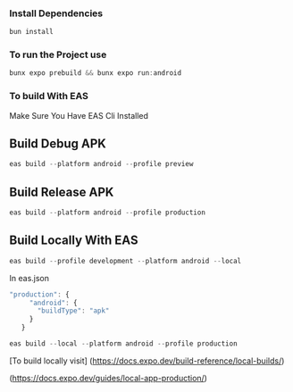### Install Dependencies
```ts
bun install
```
### To run the Project use 
```ts
bunx expo prebuild && bunx expo run:android
```

### To build With EAS
Make Sure You Have EAS Cli Installed
## Build Debug APK
```ts
eas build --platform android --profile preview
```
## Build Release APK
```ts
eas build --platform android --profile production
```

## Build Locally With EAS
```ts 
eas build --profile development --platform android --local
```
In eas.json
```ts 
"production": {
     "android": {
       "buildType": "apk"
     }
   }
```
```ts
eas build --local --platform android --profile production
```

[To build locally visit]
(https://docs.expo.dev/build-reference/local-builds/)

(https://docs.expo.dev/guides/local-app-production/)
